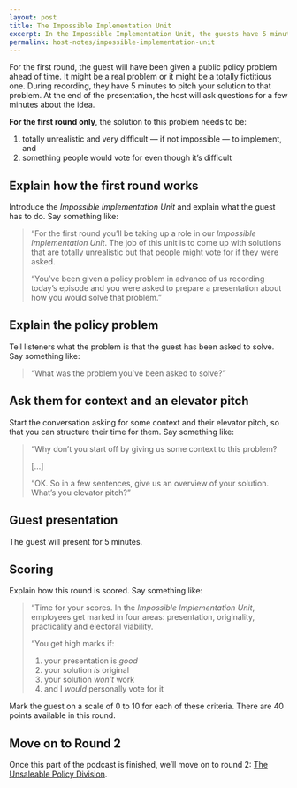 ```yaml
---
layout: post
title: The Impossible Implementation Unit
excerpt: In the Impossible Implementation Unit, the guests have 5 minutes to pitch a to solution a real or fictional public policy problem that won’t work but that everyone would vote for.
permalink: host-notes/impossible-implementation-unit
---
```


For the first round, the guest will have been given a public policy problem ahead of time. It might be a real problem or it might be a totally fictitious one. During recording, they have 5 minutes to pitch your solution to that problem. At the end of the presentation, the host will ask questions for a few minutes about the idea.

**For the first round only**, the solution to this problem needs to be:

1. totally unrealistic and very difficult — if not impossible — to implement, and 
2. something people would vote for even though it’s difficult 

## Explain how the first round works

Introduce the *Impossible Implementation Unit* and explain what the guest has to do. Say something like:

> “For the first round you’ll be taking up a role in our *Impossible Implementation Unit*. The job of this unit is to come up with solutions that are totally unrealistic but that people might vote for if they were asked.
> 
> “You’ve been given a policy problem in advance of us recording today’s episode and you were asked to prepare a presentation about how you would solve that problem.”

## Explain the policy problem

Tell listeners what the problem is that the guest has been asked to solve. Say something like:

> “What was the problem you’ve been asked to solve?”

## Ask them for context and an elevator pitch

Start the conversation asking for some context and their elevator pitch, so that you can structure their time for them. Say something like:

> “Why don’t you start off by giving us some context to this problem?
> 
> […]
> 
> “OK. So in a few sentences, give us an overview of your solution. What’s you elevator pitch?”

## Guest presentation 

The guest will present for 5 minutes.

## Scoring

Explain how this round is scored. Say something like:

> “Time for your scores. In the *Impossible Implementation Unit*, employees get marked in four areas: presentation, originality, practicality and electoral viability.
> 
> “You get high marks if:
> 1. your presentation is *good*
> 2. your solution *is* original
> 3. your solution *won’t* work
> 4. and I *would* personally vote for it

Mark the guest on a scale of 0 to 10 for each of these criteria. There are 40 points available in this round.

## Move on to Round 2

Once this part of the podcast is finished, we’ll move on to round 2: [The Unsaleable Policy Division](/host-notes/unsaleable-policy-division).
